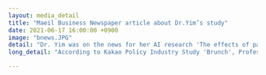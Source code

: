 ```yaml
---
layout: media_detail
title: "Maeil Business Newspaper article about Dr.Yim’s study"
date: 2021-06-17 16:00:00 +0900
image: "bnews.JPG"
detail: "Dr. Yim was on the news for her AI research 'The effects of parent training about narrative interaction for parents with hearing loss who have children with normal hearing: a case study using AI speakers'. Her research results showed that AI speakers can promote children’s language development as they act as assistants in interaction between parents and children with hearing impairment."
long_detail: "According to Kakao Policy Industry Study 'Brunch', Professor Yim and Ph.D. Student Shinyoung Kim conducted a research on whether AI speakers can promote children’s language development if they act as assistants in interaction between parents and children with hearing impairment. The research team had five parents and children with hearing loss talk while listening to  stories in AI speaker for six weeks, and assessed the child’s story grammar production and comprehension abilities. They showed that children’s comprehension and production of story grammar increased as a result of using AI speakers . The research team said, “We expect AI speaker technology to solve the problem of technology alienation in hearing-impaired families, and to bring about quantitative and qualitative improvements in children’s language development as well as interaction between parents and children.” The study came as a result of digital inclusive research support project using AI speakers conducted by Kakao and Kakao Enterprise in 2020. 정욱, 'AI 스피커, 청각 지적 장애자 의사소통에 도움' 매일경제, 16-June-2021. [online]. Available: https://www.mk.co.kr/news/it/view/2021/06/585503/"

---
```


